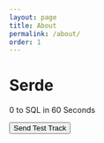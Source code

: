 ```yaml
---
layout: page
title: About
permalink: /about/
order: 1
---
```


<script defer src="https://s3.us-east-2.amazonaws.com/serde/serde.js"></script>

<script>
    (function(i,s,o,g,r,a,m){i['GoogleAnalyticsObject']=r;i[r]=i[r]||function(){
    (i[r].q=i[r].q||[]).push(arguments)},i[r].l=1*new Date();a=s.createElement(o),
    m=s.getElementsByTagName(o)[0];a.async=1;a.src=g;m.parentNode.insertBefore(a,m)
    })(window,document,'script','https://www.google-analytics.com/analytics.js','ga');
    ga('create', 'UA-73327015-1', 'auto');
    ga('require', 'serde', {debug: false, endpoint: 'https://pitqj79xxe.execute-api.us-east-1.amazonaws.com/dev/v1/ingestion-engine'});
    ga('send', 'pageview');
</script>

# Serde
0 to SQL in 60 Seconds

<button name="button" onclick="fire();">Send Test Track</button>

<script>
    function fire() {
        console.log('*Bang!*')
        ga('send', {
        hitType: 'event',
        eventCategory: 'Test',
        eventAction: 'click',
        eventLabel: 'Simplest hello world test',
        customValue: 42
        });
    }
</script>
